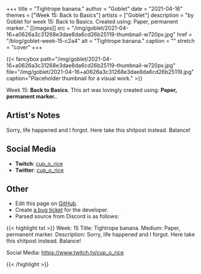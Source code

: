 +++
title =       "Tightrope banana."
author =      "Goblet"
date =        "2021-04-16"
themes =      ["Week 15: Back to Basics"]
artists =     ["Goblet"]
description = "by Goblet for week 15: Back to Basics. Created using: Paper, permanent marker.."
[[images]]
      src = "/img/goblet/2021-04-16+a0626a3c31268e3dae8da6cd26b25119-thumbnail-w720px.jpg"
      href = "/blog/goblet-week-15-c2a4"
      alt = "Tightrope banana."
      caption = ""
      stretch = "cover"
+++


{{< fancybox path="/img/goblet/2021-04-16+a0626a3c31268e3dae8da6cd26b25119-thumbnail-w720px.jpg" file="/img/goblet/2021-04-16+a0626a3c31268e3dae8da6cd26b25119.jpg" caption="Placeholder thumbnail for a visual work." >}}


Week 15: **Back to Basics**. This art was lovingly created using: **Paper, permanent marker.**.

## Artist's Notes

Sorry, life happened and I forgot. Here take this shitpost instead. Balance!

## Social Media

- **Twitch**: <a href='https://twitch.tv/cup_o_rice' target='_blank'>cup_o_rice</a>
- **Twitter**: <a href='https://twitter.com/cup_o_rice' target='_blank'>cup_o_rice</a>

## Other

- Edit this page on [GitHub](https://github.com/teaminkling/web-refresh/edit/main/content/blog/goblet-week-15-c2a4.md).
- Create [a bug ticket](https://github.com/teaminkling/web-refresh/issues/new?assignees=&labels=bug&template=problem-report.md&title=) for the developer.
- Parsed source from Discord is as follows:

{{< highlight txt >}}
Week: 15
Title: Tightrope banana. 
Medium: Paper, permanent marker. 
Description: 
Sorry, life happened and I forgot. Here take this shitpost instead. Balance!

Social Media: 
https://www.twitch.tv/cup_o_rice


{{< /highlight >}}